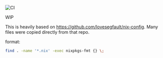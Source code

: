 ![CI](https://github.com/bbigras/nix-config/workflows/CI/badge.svg)

WIP

This is heavily based on https://github.com/lovesegfault/nix-config. Many files were copied directly from that repo.

format:

```sh
find . -name '*.nix' -exec nixpkgs-fmt {} \;
```
